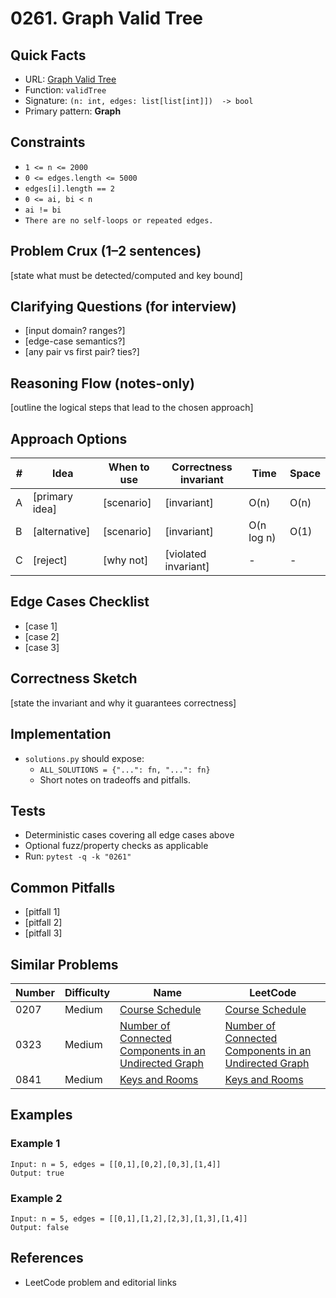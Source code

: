 # 0261. Graph Valid Tree

## Quick Facts

- URL: [Graph Valid Tree](https://leetcode.com/problems/graph-valid-tree/)
- Function: `validTree`
- Signature: `(n: int, edges: list[list[int]])  -> bool`
- Primary pattern: **Graph**

## Constraints

- `1 <= n <= 2000`
- `0 <= edges.length <= 5000`
- `edges[i].length == 2`
- `0 <= ai, bi < n`
- `ai != bi`
- `There are no self-loops or repeated edges.`

## Problem Crux (1–2 sentences)

[state what must be detected/computed and key bound]

## Clarifying Questions (for interview)

- [input domain? ranges?]
- [edge-case semantics?]
- [any pair vs first pair? ties?]

## Reasoning Flow (notes-only)

[outline the logical steps that lead to the chosen approach]

## Approach Options

| #   | Idea           | When to use | Correctness invariant | Time       | Space |
| --- | -------------- | ----------- | --------------------- | ---------- | ----- |
| A   | [primary idea] | [scenario]  | [invariant]           | O(n)       | O(n)  |
| B   | [alternative]  | [scenario]  | [invariant]           | O(n log n) | O(1)  |
| C   | [reject]       | [why not]   | [violated invariant]  | -          | -     |

## Edge Cases Checklist

- [case 1]
- [case 2]
- [case 3]

## Correctness Sketch

[state the invariant and why it guarantees correctness]

## Implementation

- `solutions.py` should expose:
    - `ALL_SOLUTIONS = {"...": fn, "...": fn}`
    - Short notes on tradeoffs and pitfalls.

## Tests

- Deterministic cases covering all edge cases above
- Optional fuzz/property checks as applicable
- Run: `pytest -q -k "0261"`

## Common Pitfalls

- [pitfall 1]
- [pitfall 2]
- [pitfall 3]

## Similar Problems

| Number | Difficulty | Name                                                                                                                             | LeetCode                                                                                                                                      |
| ------ | ---------- | -------------------------------------------------------------------------------------------------------------------------------- | --------------------------------------------------------------------------------------------------------------------------------------------- |
| 0207   | Medium     | [Course Schedule](../0207-course-schedule/readme.md)                                                                             | [Course Schedule](https://leetcode.com/problems/course-schedule/)                                                                             |
| 0323   | Medium     | [Number of Connected Components in an Undirected Graph](../0323-number-of-connected-components-in-an-undirected-graph/readme.md) | [Number of Connected Components in an Undirected Graph](https://leetcode.com/problems/number-of-connected-components-in-an-undirected-graph/) |
| 0841   | Medium     | [Keys and Rooms](../0841-keys-and-rooms/readme.md)                                                                               | [Keys and Rooms](https://leetcode.com/problems/keys-and-rooms/)                                                                               |

## Examples

### Example 1

```text
Input: n = 5, edges = [[0,1],[0,2],[0,3],[1,4]]
Output: true
```

### Example 2

```text
Input: n = 5, edges = [[0,1],[1,2],[2,3],[1,3],[1,4]]
Output: false
```

## References

- LeetCode problem and editorial links
